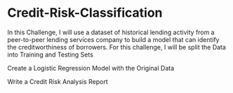# Credit-Risk-Classification

In this Challenge, I will use a dataset of historical lending activity from a peer-to-peer lending services company to build a model that can identify the creditworthiness of borrowers. For this challenge, I will be split the Data into Training and Testing Sets

Create a Logistic Regression Model with the Original Data

Write a Credit Risk Analysis Report
